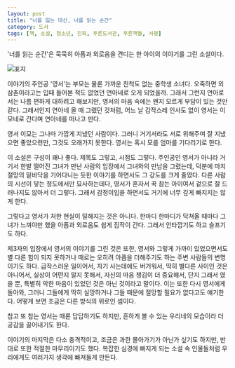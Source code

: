 ```yaml
---
layout: post
title: "너를 잃는 대신, 너를 읽는 순간"
category: 도서
tags: [책, 소설, 청소년, 진희, 푸른도서관, 푸른책들, 서평]
---
```


'너를 읽는 순간'은
묵묵히 아픔과 외로움을 견디는 한 아이의 이야기를 그린 소설이다.

![표지](https://lh3.googleusercontent.com/VU-iUnx9sRFXCMphptH2-XM5GiKUrZavJ6FOq1qjnHSm12gh5OdTnHXYVmXaytMcMe6iPNcMtYL4lQ=s480)

이야기의 주인공 '영서'는 부모는 물론 가까운 친척도 없는 중학생 소녀다.
오죽하면 외삼촌이라고는 입때 들어본 적도 없었던 연아네로 오게 되었을까.
그래서 그런지 연아로서는 나름 편하게 대하려고 해보지만,
영서의 마음 속에는 왠지 모르게 부담이 있는 것만 같다.
그래서인지 연아네 올 때 그랬던 것처럼,
어느 날 갑작스레 인사도 없이 영서는 이모네로 간다며 연아네를 떠나고 만다.

영서 이모는 그나마 가깝게 지냈던 사람이다.
그러니 거기서라도 서로 위해주며 잘 지냈으면 좋았으련만,
그것도 오래가지 못한다.
영서는 혹시 모를 엄마를 기다리기로 한다.

이 소설은 구성이 꽤나 좋다.
제목도 그렇고, 시점도 그렇다.
주인공인 영서가 아니라 거기서 한발 떨어진 그녀가 만난 사람의 입장에서 그녀와의 만남을 그렸는데,
덕분에 마치 절망의 밑바닥을 기어다니는 듯한 이야기를 하면서도 그 강도를 크게 줄였다.
다른 사람의 시선이 닿는 정도에서만 묘사하는데다,
영서가 혼자서 꾹 참는 아이여서 겉으로 잘 드러나지도 않아서 더 그렇다.
그래서 감정이입을 하면서도 거기에 너무 깊게 빠지지는 않게 한다.

그렇다고 영서가 처한 현실이 덜해지는 것은 아니다.
한마디 한마디가 닥쳐올 때마다 그녀가 느껴야만 했을 아픔과 외로움도 쉽게 짐작이 간다.
그래서 안타깝기도 하고 슬프기도 하다.

제3자의 입장에서 영서의 이야기를 그린 것은 또한,
영서와 그렇게 가까이 있었으면서도
별 다른 힘이 되지 못하거나
때로는 오히려 아픔을 더해주기도 하는
주변 사람들의 변명이기도 하다.
급작스러운 일이어서,
자기 사는데에도 버거워서,
딱히 별다른 사이인 것은 아니어서,
실상이 어떤지 알지 못해서,
자신의 마음 챙김이 더 중요해서,
단지 그래서 였을 뿐, 특별히 악한 마음이 있었던 것은 아닌 것이라고 말이다.
이는 또한 다시 영서에게 돌아와,
그러니 그들에게 딱히 실망하거나 그들 때문에 절망할 필요가 없다고도 얘기한다.
어떻게 보면 조금은 다른 방식의 위로인 셈이다.

참고 또 참는 영서는 때론 답답하기도 하지만,
흔하게 볼 수 있는 우리네의 모습이라 더 공감을 끌어내기도 한다.

이야기의 마지막은 다소 충격적이고,
조금은 과한 몰아가기가 아닌가 싶기도 하지만,
반대로 또한 적절한 마무리이기도 했다.
복잡한 심경에 빠지게 되는 소설 속 인물들처럼
우리에게도 여러가지 생각에 빠져들게 만든다.
